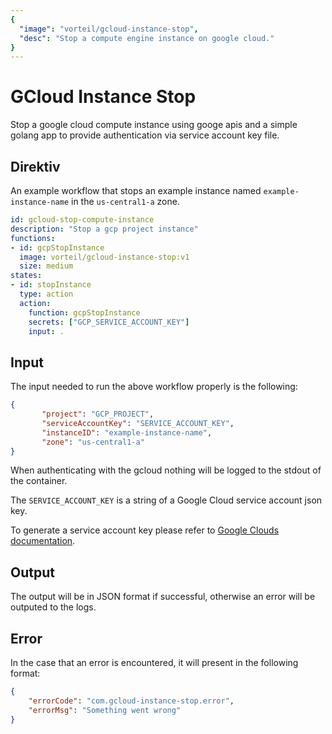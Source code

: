 ```yaml
---
{
  "image": "vorteil/gcloud-instance-stop",
  "desc": "Stop a compute engine instance on google cloud."
}
---
```

# GCloud Instance Stop

Stop a google cloud compute instance using googe apis and a simple golang app to provide authentication via service account key file.

## Direktiv

An example workflow that stops an example instance named `example-instance-name` in the `us-central1-a` zone.

```yaml
id: gcloud-stop-compute-instance
description: "Stop a gcp project instance"
functions:
- id: gcpStopInstance
  image: vorteil/gcloud-instance-stop:v1
  size: medium
states:
- id: stopInstance
  type: action
  action:
    function: gcpStopInstance
    secrets: ["GCP_SERVICE_ACCOUNT_KEY"]
    input: .
```

## Input

The input needed to run the above workflow properly is the following:

```json
{
       "project": "GCP_PROJECT",
       "serviceAccountKey": "SERVICE_ACCOUNT_KEY",
       "instanceID": "example-instance-name",
       "zone": "us-central1-a"
}
```

When authenticating with the gcloud nothing will be logged to the stdout of the container.

The `SERVICE_ACCOUNT_KEY` is a string of a Google Cloud service account json key.

To generate a service account key please refer to [Google Clouds documentation](https://cloud.google.com/iam/docs/creating-managing-service-account-keys).

## Output
The output will be in JSON format if successful, otherwise an error will be outputed to the logs.

## Error 

In the case that an error is encountered, it will present in the following format:

```json
{
    "errorCode": "com.gcloud-instance-stop.error",
    "errorMsg": "Something went wrong"
}
```